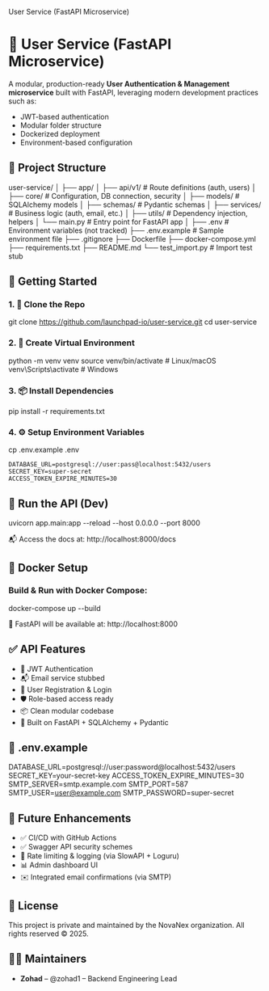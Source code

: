 User Service (FastAPI Microservice)

# 🧩 User Service (FastAPI Microservice)

A modular, production-ready **User Authentication & Management microservice** built with FastAPI, leveraging modern development practices such as:
- JWT-based authentication
- Modular folder structure
- Dockerized deployment
- Environment-based configuration

## 📁 Project Structure
user-service/
│
├── app/
│   ├── api/v1/             # Route definitions (auth, users)
│   ├── core/               # Configuration, DB connection, security
│   ├── models/             # SQLAlchemy models
│   ├── schemas/            # Pydantic schemas
│   ├── services/           # Business logic (auth, email, etc.)
│   ├── utils/              # Dependency injection, helpers
│   └── main.py             # Entry point for FastAPI app
│
├── .env                    # Environment variables (not tracked)
├── .env.example            # Sample environment file
├── .gitignore
├── Dockerfile
├── docker-compose.yml
├── requirements.txt
├── README.md
└── test_import.py          # Import test stub

## 🚀 Getting Started

### 1. 🧪 Clone the Repo
git clone https://github.com/launchpad-io/user-service.git
cd user-service

### 2. 🧱 Create Virtual Environment
python -m venv venv
source venv/bin/activate  # Linux/macOS
venv\Scripts\activate     # Windows

### 3. 📦 Install Dependencies
pip install -r requirements.txt

### 4. ⚙️ Setup Environment Variables
cp .env.example .env

```env
DATABASE_URL=postgresql://user:pass@localhost:5432/users
SECRET_KEY=super-secret
ACCESS_TOKEN_EXPIRE_MINUTES=30
```

## 🧬 Run the API (Dev)
uvicorn app.main:app --reload --host 0.0.0.0 --port 8000

📬 Access the docs at: http://localhost:8000/docs

## 🐳 Docker Setup

### Build & Run with Docker Compose:
docker-compose up --build

📍 FastAPI will be available at: http://localhost:8000

## ✅ API Features
- 🔐 JWT Authentication
- 📬 Email service stubbed
- 👥 User Registration & Login
- 🛡️ Role-based access ready
- 📦 Clean modular codebase
- 🐍 Built on FastAPI + SQLAlchemy + Pydantic

## 📄 .env.example
DATABASE_URL=postgresql://user:password@localhost:5432/users
SECRET_KEY=your-secret-key
ACCESS_TOKEN_EXPIRE_MINUTES=30
SMTP_SERVER=smtp.example.com
SMTP_PORT=587
SMTP_USER=user@example.com
SMTP_PASSWORD=super-secret

## 🔧 Future Enhancements
- ✅ CI/CD with GitHub Actions
- ✅ Swagger API security schemes
- 🚨 Rate limiting & logging (via SlowAPI + Loguru)
- 📊 Admin dashboard UI
- ✉️ Integrated email confirmations (via SMTP)

## 📜 License
This project is private and maintained by the NovaNex organization.
All rights reserved © 2025.

## 🙋‍♂️ Maintainers
- **Zohad** – @zohad1 – Backend Engineering Lead

